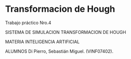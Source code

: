# Transformacion de Hough
Trabajo práctico Nro.4

SISTEMA DE SIMULACION TRANSFORMACION DE HOUGH

MATERIA INTELIGENCIA ARTIFICIAL

ALUMNOS Di Pierro, Sebastián Miguel. (VINF07402). 
